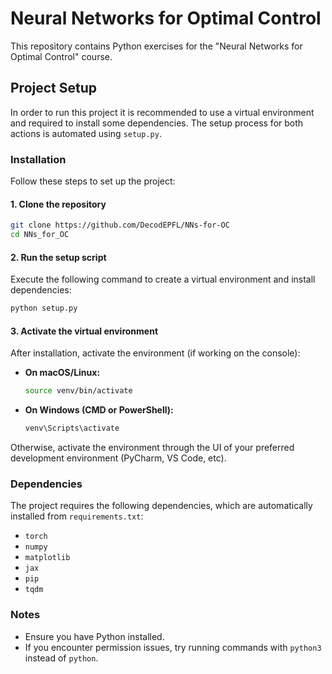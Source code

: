 # Neural Networks for Optimal Control

This repository contains Python exercises for the 
"Neural Networks for Optimal Control" course.

## Project Setup

In order to run this project it is recommended to use a virtual environment
and required to install some dependencies. 
The setup process for both actions is automated using `setup.py`.

### Installation

Follow these steps to set up the project:

#### 1. Clone the repository
```bash
git clone https://github.com/DecodEPFL/NNs-for-OC
cd NNs_for_OC
```

#### 2. Run the setup script
Execute the following command to create a virtual environment and install dependencies:
```bash
python setup.py
```

#### 3. Activate the virtual environment
After installation, activate the environment (if working on the console):
- **On macOS/Linux:**
  ```bash
  source venv/bin/activate
  ```
- **On Windows (CMD or PowerShell):**
  ```powershell
  venv\Scripts\activate
  ```
Otherwise, activate the environment through the UI 
of your preferred development environment (PyCharm, VS Code, etc).

### Dependencies
The project requires the following dependencies, which are automatically installed from `requirements.txt`:
- `torch`
- `numpy`
- `matplotlib`
- `jax`
- `pip`
- `tqdm`


### Notes
- Ensure you have Python installed.
- If you encounter permission issues, try running commands with `python3` instead of `python`.
